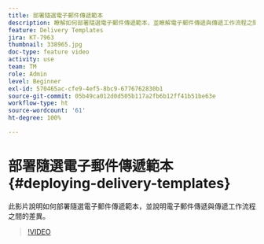 ```yaml
---
title: 部署隨選電子郵件傳遞範本
description: 瞭解如何部署隨選電子郵件傳遞範本，並瞭解電子郵件傳遞與傳遞工作流程之間的差異。
feature: Delivery Templates
jira: KT-7963
thumbnail: 338965.jpg
doc-type: feature video
activity: use
team: TM
role: Admin
level: Beginner
exl-id: 570465ac-cfe9-4ef5-8bc9-6776762830b1
source-git-commit: 05b49ca012d0d505b117a2fb6b12ff41b51be63e
workflow-type: ht
source-wordcount: '61'
ht-degree: 100%

---
```


# 部署隨選電子郵件傳遞範本 {#deploying-delivery-templates}

此影片說明如何部署隨選電子郵件傳遞範本，並說明電子郵件傳遞與傳遞工作流程之間的差異。

>[!VIDEO](https://video.tv.adobe.com/v/338965?quality=12&learn=on)
